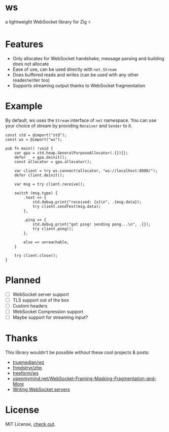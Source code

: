 ws
===========
a lightweight WebSocket library for Zig ⚡

Features
===========
* Only allocates for WebSocket handshake, message parsing and building does not allocate
* Ease of use, can be used directly with `net.Stream`
* Does buffered reads and writes (can be used with any other reader/writer too)
* Supports streaming output thanks to WebSocket fragmentation

Example
===========
By default, ws uses the `Stream` interface of `net` namespace.
You can use your choice of stream by providing `Receiver` and `Sender` to it.
```zig
const std = @import("std");
const ws = @import("ws");

pub fn main() !void {
    var gpa = std.heap.GeneralPurposeAllocator(.{}){};
    defer _ = gpa.deinit();
    const allocator = gpa.allocator();

    var client = try ws.connect(allocator, "ws://localhost:8080/");
    defer client.deinit();

    var msg = try client.receive();

    switch (msg.type) {
        .text => {
            std.debug.print("received: {s}\n", .{msg.data});
            try client.sendText(msg.data);
        },

        .ping => {
            std.debug.print("got ping! sending pong...\n", .{});
            try client.pong();
        },

        else => unreachable,
    }

    try client.close();
}
```

Planned
===========
- [ ] WebSocket server support
- [ ] TLS support out of the box
- [ ] Custom headers
- [ ] WebSocket Compression support
- [ ] Maybe support for streaming input?

Thanks
===========
This library wouldn't be possible without these cool projects & posts:
* [truemedian/wz](https://github.com/truemedian/wz)
* [frmdstryr/zhp](https://github.com/frmdstryr/zhp/blob/master/src/websocket.zig)
* [treeform/ws](https://github.com/treeform/ws)
* [openmymind.net/WebSocket-Framing-Masking-Fragmentation-and-More](https://www.openmymind.net/WebSocket-Framing-Masking-Fragmentation-and-More/)
* [Writing WebSocket servers](https://developer.mozilla.org/en-US/docs/Web/API/WebSockets_API/Writing_WebSocket_servers)

License
===========
MIT License, [check out](https://github.com/nikneym/ws/blob/main/LICENSE).
